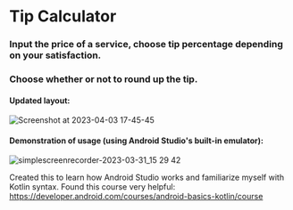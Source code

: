 # Tip Calculator
### Input the price of a service, choose tip percentage depending on your satisfaction.
### Choose whether or not to round up the tip.

#### Updated layout:
![Screenshot at 2023-04-03 17-45-45](https://user-images.githubusercontent.com/88145164/229545124-5497065f-818e-4c10-b009-26c9bc14e525.png)

#### Demonstration of usage (using Android Studio's built-in emulator):
![simplescreenrecorder-2023-03-31_15 29 42](https://user-images.githubusercontent.com/88145164/229121748-04b3d7b9-f3c7-438d-8657-5d598ebdcc42.gif)

Created this to learn how Android Studio works and familiarize myself with Kotlin syntax. Found this course very helpful: https://developer.android.com/courses/android-basics-kotlin/course
